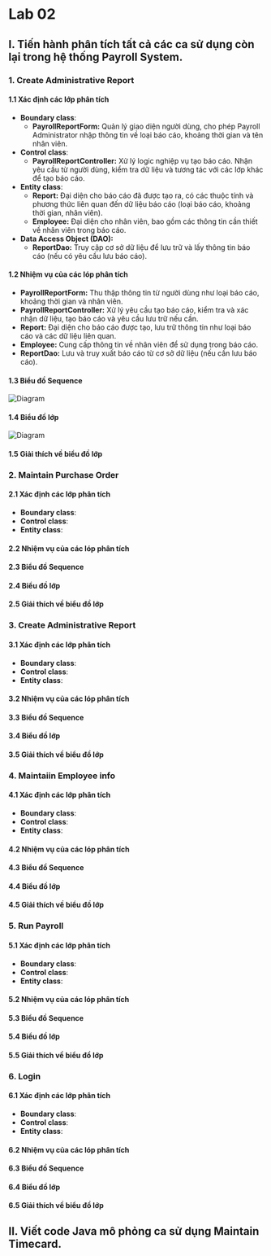 # Lab 02
## I. Tiến hành phân tích tất cả các ca sử dụng còn lại trong hệ thống Payroll System.
  ### 1. Create Administrative Report
  #### 1.1 Xác định các lớp phân tích
  - **Boundary class**:
      - **PayrollReportForm:** Quản lý giao diện người dùng, cho phép Payroll Administrator nhập thông tin về loại báo cáo, khoảng thời gian và tên nhân viên.
  - **Control class**:
      - **PayrollReportController:** Xử lý logic nghiệp vụ tạo báo cáo. Nhận yêu cầu từ người dùng, kiểm tra dữ liệu và tương tác với các lớp khác để tạo báo cáo.
  - **Entity class**:
      - **Report:** Đại diện cho báo cáo đã được tạo ra, có các thuộc tính và phương thức liên quan đến dữ liệu báo cáo (loại báo cáo, khoảng thời gian, nhân viên).
      - **Employee:** Đại diện cho nhân viên, bao gồm các thông tin cần thiết về nhân viên trong báo cáo.
  - **Data Access Object (DAO):**
      - **ReportDao:** Truy cập cơ sở dữ liệu để lưu trữ và lấy thông tin báo cáo (nếu có yêu cầu lưu báo cáo).   
  #### 1.2 Nhiệm vụ của các lóp phân tích
  - **PayrollReportForm:** Thu thập thông tin từ người dùng như loại báo cáo, khoảng thời gian và nhân viên.
  - **PayrollReportController:** Xử lý yêu cầu tạo báo cáo, kiểm tra và xác nhận dữ liệu, tạo báo cáo và yêu cầu lưu trữ nếu cần.
  - **Report:** Đại diện cho báo cáo được tạo, lưu trữ thông tin như loại báo cáo và các dữ liệu liên quan.
  - **Employee:** Cung cấp thông tin về nhân viên để sử dụng trong báo cáo.
  - **ReportDao:** Lưu và truy xuất báo cáo từ cơ sở dữ liệu (nếu cần lưu báo cáo).
  #### 1.3 Biểu đồ Sequence
  ![Diagram](https://www.planttext.com/api/plantuml/png/d9DDJiD038NtEONLTRa02rJKmhg24vYC4ICbu-1nAkLiB3WILy0pwIGDLBGYYsH-lZT-Vac-FZutKL6qRviAQsM1FGx2JNFlMXzyL45Rh3f3VEqx30gh8_547Oi-ihGhm0Xfy0UtvQ1fHfBfURhKZ716nk5o-w7j6Xw8Cb0cvqxO8MV6dbLrhYMukSkMuTOAlVSK5PIX5a8baB5qtZVkh7xMZJJeqD4QdEdZ6Z0ueAC_2DXIlEHYBtpmhjGs9rv9F4ucviGIZ35EI39-akS9QB8IKlQhukb0ip4pYp_uCJwZjwTHm0j6Si1XzhMKJL5gBs5AXA6FvkZw_2EQFNtxvnj8EUVa6wvHFOThC_yjB8Nj-p7kUMbhp2rjBOcvxGIao2urO26-UYEEojI-gofijBo7m6KLxBhGpix76iMLy2ZOMHkxfv_x6m00__y30000)
  #### 1.4 Biểu đồ lớp
  ![Diagram](https://www.planttext.com/api/plantuml/png/V5D1JiCm4Bpx5LPFSEW7ScgLmWaX17nW5M-BfTWRrjkW2F4o3Zo9Bv34Jj8cBTVTcTdP7Vlt-sSJ15YEhbH52I7erHCqJ6MvDSvw6uH1Y5VwKscj6T-F62Hd1C5dh8ZbvhPhL4orDQcKinLa2x6LE2zGNsSyWiEjDmzKW5ZoBU9BpUn4u3snE_ToQMJL4eVAA-NafLD0ZbrZGrL2SshcJ6jffaKKvFUMNKHqkvXHh00sezWLtvE7qRsmnHhlN5LIWxW3IUQBy-DEWh6K-0VqoBCG0gODajX47QQCP9dDdK_P0ILicELsM0wvz63qUdqnkanRt-O2XGJzOULDBJ1BvkdniZvS3EsPOhvQI5r1zqhJwjbuzA1DQrxlcTo_tE7YMGebg5WvQVQ7MYobDkXDzwN-0000__y30000)
  #### 1.5 Giải thích về biểu đồ lớp
  ### 2. Maintain Purchase Order
  #### 2.1 Xác định các lớp phân tích
   - **Boundary class**:
  - **Control class**:
  - **Entity class**:
     
  #### 2.2 Nhiệm vụ của các lóp phân tích
  #### 2.3 Biểu đồ Sequence
  #### 2.4 Biểu đồ lớp
  #### 2.5 Giải thích về biểu đồ lớp
  ### 3. Create Administrative Report
  #### 3.1 Xác định các lớp phân tích
   - **Boundary class**:
  - **Control class**:
  - **Entity class**:
     
  #### 3.2 Nhiệm vụ của các lóp phân tích
  #### 3.3 Biểu đồ Sequence
  #### 3.4 Biểu đồ lớp
  #### 3.5 Giải thích về biểu đồ lớp
  ### 4. Maintaiin Employee info
  #### 4.1 Xác định các lớp phân tích
  - **Boundary class**:
  - **Control class**:
  - **Entity class**:
     
  #### 4.2 Nhiệm vụ của các lóp phân tích
  #### 4.3 Biểu đồ Sequence
  #### 4.4 Biểu đồ lớp
  #### 4.5 Giải thích về biểu đồ lớp
  ### 5. Run Payroll
  #### 5.1 Xác định các lớp phân tích
  - **Boundary class**:
  - **Control class**:
  - **Entity class**:
     
  #### 5.2 Nhiệm vụ của các lóp phân tích
  #### 5.3 Biểu đồ Sequence
  #### 5.4 Biểu đồ lớp
  #### 5.5 Giải thích về biểu đồ lớp
  ### 6. Login
  #### 6.1 Xác định các lớp phân tích
  - **Boundary class**:
  - **Control class**:
  - **Entity class**:
     
  #### 6.2 Nhiệm vụ của các lóp phân tích
  #### 6.3 Biểu đồ Sequence
  #### 6.4 Biểu đồ lớp
  #### 6.5 Giải thích về biểu đồ lớp
## II. Viết code Java mô phỏng ca sử dụng Maintain Timecard.
